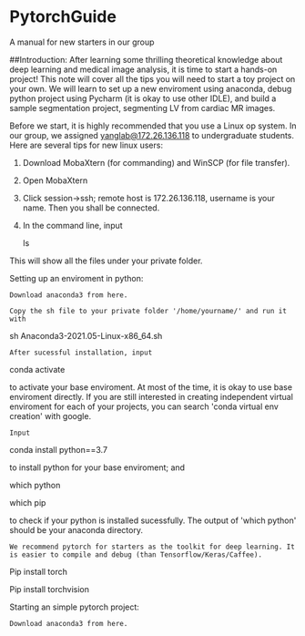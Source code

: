 # PytorchGuide
A manual for new starters in our group

##Introduction: 
After learning some thrilling theoretical knowledge about deep learning and medical image analysis, it is time to start a hands-on project! This note will cover all the tips you will need to start a toy project on your own. We will learn to set up a new enviroment using anaconda, debug python project using Pycharm (it is okay to use other IDLE), and build a sample segmentation project, segmenting LV from cardiac MR images. 

 
Before we start, it is highly recommended that you use a Linux op system. In our group, we assigned yanglab@172.26.136.118 to undergraduate students. Here are several tips for new linux users: 

1. Download MobaXtern (for commanding) and WinSCP (for file transfer). 

2. Open MobaXtern 

3. Click session->ssh; remote host is  172.26.136.118, username is your name. Then you shall be connected.  

5. In the command line, input 

    ls 

This will show all the files under your private folder.  

 

 

 

Setting up an enviroment in python: 

    Download anaconda3 from here.  

    Copy the sh file to your private folder '/home/yourname/' and run it with 

sh Anaconda3-2021.05-Linux-x86_64.sh 

    After sucessful installation, input 

conda activate 

to activate your base enviroment. At most of the time, it is okay to use base enviroment directly. If you are still interested in creating independent virtual enviroment for each of your projects, you can search 'conda virtual env creation' with google.  

    Input  

conda install python==3.7 

to install python for your base enviroment; and 

which python 

which pip 

to check if your python is installed sucessfully. The output of 'which python' should be your anaconda directory. 

    We recommend pytorch for starters as the toolkit for deep learning. It is easier to compile and debug (than Tensorflow/Keras/Caffee).  

Pip install torch 

Pip install torchvision 

 

 

 

Starting an simple pytorch project: 

    Download anaconda3 from here.  

